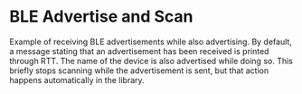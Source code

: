 BLE Advertise and Scan
======================

Example of receiving BLE advertisements while also advertising. By default, a
message stating that an advertisement has been received is printed through RTT.
The name of the device is also advertised while doing so. This briefly stops
scanning while the advertisement is sent, but that action happens automatically
in the library.

